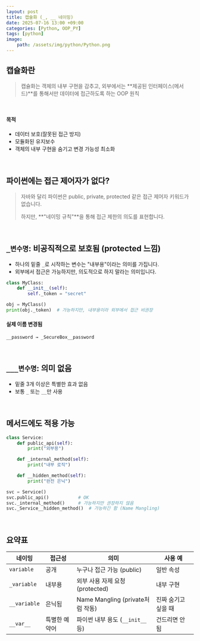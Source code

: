 ```yaml
---
layout: post
title: 캡슐화 (_, __ 네이밍)
date: 2025-07-16 13:00 +09:00
categories: [Python, OOP_PY]
tags: [python]
image:
    path: /assets/img/python/Python.png
---
```


## 캡슐화란

> 캡슐화는 객체의 내부 구현을 감추고, 외부에서는 **제공된 인터페이스(메서드)**를 통해서만 데이터에 접근하도록 하는 OOP 원칙

<br>

#### 목적

- 데이터 보호(잘못된 접근 방지)
- 모듈화된 유지보수
- 객체의 내부 구현을 숨기고 변경 가능성 최소화

<br>

## 파이썬에는 접근 제어자가 없다?

> 자바와 달리 파이썬은 public, private, protected 같은 접근 제어자 키워드가 없습니다. 
> 
> 하지만, **"네이밍 규칙"**을 통해 접근 제한의 의도를 표현합니다.

<br>

## `_변수명`: 비공직적으로 보호됨 (protected 느낌)

- 하나의 밑줄 `_`로 시작하는 변수는 "내부용"이라는 의미를 가집니다.
- 외부에서 접근은 가능하지만, 의도적으로 하지 말라는 의미입니다.

```python
class MyClass:
    def __init__(self):
        self._token = "secret"

obj = MyClass()
print(obj._token)  # 가능하지만, 내부용이라 외부에서 접근 비권장
```

#### 실제 이름 변경됨

```text
__password → _SecureBox__password
```


<br>

## `___변수명`: 의미 없음

- 밑줄 3개 이상은 특별한 효과 없음
- 보통 `_` 또는 `__`만 사용

<br>

## 메서드에도 적용 가능

```python
class Service:
    def public_api(self):
        print("외부용")

    def _internal_method(self):
        print("내부 로직")

    def __hidden_method(self):
        print("완전 은닉")

svc = Service()
svc.public_api()           # OK
svc._internal_method()     # 가능하지만 권장하지 않음
svc._Service__hidden_method()  # 가능하긴 함 (Name Mangling)
```

<br>

## 요약표

| 네이밍          | 접근성     | 의미                           | 사용 예        |
| ------------ | ------- | ---------------------------- | ----------- |
| `variable`   | 공개      | 누구나 접근 가능 (public)           | 일반 속성       |
| `_variable`  | 내부용     | 외부 사용 자제 요청 (protected)      | 내부 구현       |
| `__variable` | 은닉됨     | Name Mangling (private처럼 작동) | 진짜 숨기고 싶을 때 |
| `__var__`    | 특별한 예약어 | 파이썬 내부 용도 (`__init__` 등)     | 건드리면 안 됨    |
